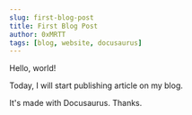 ```yaml
---
slug: first-blog-post
title: First Blog Post
author: 0xMRTT
tags: [blog, website, docusaurus]
---
```


Hello, world!

Today, I will start publishing article on my blog.

It's made with Docusaurus. Thanks.


